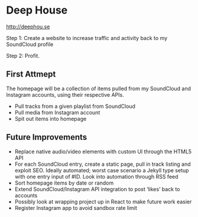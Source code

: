 # Deep House

http://deephou.se

Step 1: Create a website to increase traffic and activity back to my SoundCloud profile 

Step 2: Profit.

## First Attmept
The homepage will be a collection of items pulled from my SoundCloud and Instagram accounts, using their respective APIs. 

- Pull tracks from a given playlist from SoundCloud
- Pull media from Instagram account
- Spit out items into homepage

## Future Improvements 

- Replace native audio/video elements with custom UI through the HTML5 API
- For each SoundCloud entry, create a static page, pull in track listing and exploit SEO. Ideally automated; worst case scenario a Jekyll type setup with one entry input of #ID. Look into automation through RSS feed
- Sort homepage items by date or random
- Extend SoundCloud/Instagram API integration to post ‘likes’ back to accounts
- Possibly look at wrapping project up in React to make future work easier
- Register Instagram app to avoid sandbox rate limit
